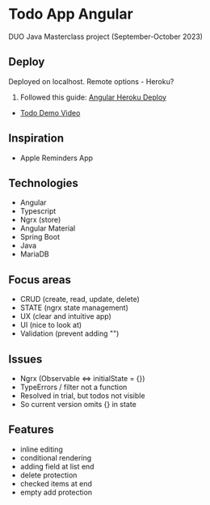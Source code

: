 # Todo App Angular

DUO Java Masterclass project (September-October 2023)

## Deploy

Deployed on localhost. Remote options - Heroku?

1. Followed this guide: [Angular Heroku Deploy](https://medium.com/geekculture/how-to-easily-deploy-your-first-angular-app-on-heroku-65dd546c8181#:~:text=How%20to%20Easily%20Deploy%20Your%20First%20Angular%20App,and%20angular%20compiler%20dev-dependencies%20in%20your%20project.%20)

- [Todo Demo Video](https://youtu.be/kooHEsm1vi0)

## Inspiration

- Apple Reminders App

## Technologies

- Angular
- Typescript
- Ngrx (store)
- Angular Material
- Spring Boot
- Java
- MariaDB

## Focus areas

- CRUD (create, read, update, delete)
- STATE (ngrx state management)
- UX (clear and intuitive app)
- UI (nice to look at)
- Validation (prevent adding "")

## Issues

- Ngrx (Observable <=> initialState = {})
- TypeErrors / filter not a function
- Resolved in trial, but todos not visible
- So current version omits {} in state

## Features

- inline editing
- conditional rendering
- adding field at list end
- delete protection
- checked items at end
- empty add protection
